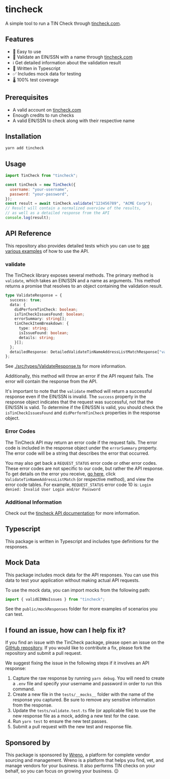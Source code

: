 # tincheck

A simple tool to run a TIN Check through [tincheck.com](https://tincheck.com/).

## Features

- 🚀 Easy to use
- 🧐 Validate an EIN/SSN with a name through [tincheck.com](https://tincheck.com/)
- ℹ️ Get detailed information about the validation result
- 🎹 Written in Typescript
- ✅ Includes mock data for testing
- 🌡️ 100% test coverage

## Prerequisites

- A valid account on [tincheck.com](https://tincheck.com/)
- Enough credits to run checks
- A valid EIN/SSN to check along with their respective name

## Installation

```bash
yarn add tincheck
```

## Usage

```javascript
import TinCheck from "tincheck";

const tinCheck = new TinCheck({
  username: "your-username",
  password: "your-password",
});
const result = await tinCheck.validate("123456789", "ACME Corp");
// Result will contain a normalized overview of the results,
// as well as a detailed response from the API
console.log(result);
```

## API Reference

This repository also provides detailed tests which you can use to [see various examples](./tests/constructor.test.ts) of how to use the API.

### validate 

The TinCheck library exposes several methods. The primary method is `validate`, which takes an EIN/SSN and a name as arguments. This method returns a promise that resolves to an object containing the validation result.

```typescript
type ValidateResponse = {
  success: true;
  data: {
    didPerformTinCheck: boolean;
    isTinCheckIssuesFound: boolean;
    errorSummary: string[];
    tinCheckItemBreakdown: {
      type: string;
      isIssueFound: boolean;
      details: string;
    }[];
  };
  detailedResponse: DetailedValidateTinNameAddressListMatchResponse["validateTinNameAddressListMatchResult"];
};
```

See [./src/types/ValidateResponse.ts](./src/types/ValidateResponse.ts) for more information.

Additionally, this method will throw an error if the API request fails. The error will contain the response from the API.

It's important to note that the `validate` method will return a successful response even if the EIN/SSN is invalid. The `success` property in the response object indicates that the request was successful, not that the EIN/SSN is valid. To determine if the EIN/SSN is valid, you should check the `isTinCheckIssuesFound` and `didPerformTinCheck` properties in the response object.

### Error Codes

The TinCheck API may return an error code if the request fails. The error code is included in the response object under the `errorSummary` property. The error code will be a string that describes the error that occurred.

You may also get back a `REQUEST_STATUS` error code or other error codes. These error codes are not specific to our code, but rather the API response. To get details on the error you receive, [go here](https://www.tincheck.com/pages/developer), click `ValidateTinNameAddressListMatch` (or respective method), and view the error code tables. For example, `REQUEST_STATUS` error code 10 is: `Login denied: Invalid User Login and/or Password`

### Additional Information

Check out the [tincheck API documentation](https://www.tincheck.com/pages/developer) for more information.


## Typescript

This package is written in Typescript and includes type definitions for the responses. 

## Mock Data

This package includes mock data for the API responses. You can use this data to test your application without making actual API requests.

To use the mock data, you can import mocks from the following path:

```js
import { validEINNoIssues } from "tincheck";
```

See the `public/mockResponses` folder for more examples of scenarios you can test.

## I found an issue, how can I help fix it?

If you find an issue with the TinCheck package, please open an issue on the [GitHub repository](https://github.com/wreno-io/tincheck). If you would like to contribute a fix, please fork the repository and submit a pull request.

We suggest fixing the issue in the following steps if it involves an API response:

1. Capture the raw response by running `yarn debug`. You will need to create a `.env` file and specify your username and password in order to run this command.
2. Create a new file in the `tests/__mocks__` folder with the name of the response you captured. Be sure to remove any sensitive information from the response.
3. Update the `tests/validate.test.ts` file (or applicable file) to use the new response file as a mock, adding a new test for the case.
4. Run `yarn test` to ensure the new test passes.
5. Submit a pull request with the new test and response file.

## Sponsored by

This package is sponsored by [Wreno](https://wreno.io/), a platform for complete vendor sourcing and management. Wreno is a platform that helps you find, vet, and manage vendors for your business. It also performs TIN checks on your behalf, so you can focus on growing your business. 😉 
